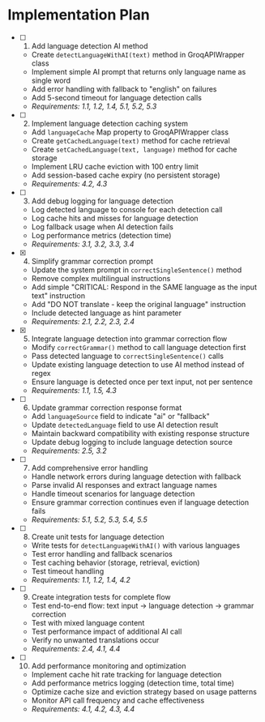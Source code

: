 # Implementation Plan

- [ ] 1. Add language detection AI method

  - Create `detectLanguageWithAI(text)` method in GroqAPIWrapper class
  - Implement simple AI prompt that returns only language name as single word
  - Add error handling with fallback to "english" on failures
  - Add 5-second timeout for language detection calls
  - _Requirements: 1.1, 1.2, 1.4, 5.1, 5.2, 5.3_

- [ ] 2. Implement language detection caching system

  - Add `languageCache` Map property to GroqAPIWrapper class
  - Create `getCachedLanguage(text)` method for cache retrieval
  - Create `setCachedLanguage(text, language)` method for cache storage
  - Implement LRU cache eviction with 100 entry limit
  - Add session-based cache expiry (no persistent storage)
  - _Requirements: 4.2, 4.3_

- [ ] 3. Add debug logging for language detection

  - Log detected language to console for each detection call
  - Log cache hits and misses for language detection
  - Log fallback usage when AI detection fails
  - Log performance metrics (detection time)
  - _Requirements: 3.1, 3.2, 3.3, 3.4_

- [x] 4. Simplify grammar correction prompt

  - Update the system prompt in `correctSingleSentence()` method
  - Remove complex multilingual instructions
  - Add simple "CRITICAL: Respond in the SAME language as the input text" instruction
  - Add "DO NOT translate - keep the original language" instruction
  - Include detected language as hint parameter
  - _Requirements: 2.1, 2.2, 2.3, 2.4_

- [x] 5. Integrate language detection into grammar correction flow

  - Modify `correctGrammar()` method to call language detection first
  - Pass detected language to `correctSingleSentence()` calls
  - Update existing language detection to use AI method instead of regex
  - Ensure language is detected once per text input, not per sentence
  - _Requirements: 1.1, 1.5, 4.3_

- [ ] 6. Update grammar correction response format

  - Add `languageSource` field to indicate "ai" or "fallback"
  - Update `detectedLanguage` field to use AI detection result
  - Maintain backward compatibility with existing response structure
  - Update debug logging to include language detection source
  - _Requirements: 2.5, 3.2_

- [ ] 7. Add comprehensive error handling

  - Handle network errors during language detection with fallback
  - Parse invalid AI responses and extract language names
  - Handle timeout scenarios for language detection
  - Ensure grammar correction continues even if language detection fails
  - _Requirements: 5.1, 5.2, 5.3, 5.4, 5.5_

- [ ] 8. Create unit tests for language detection

  - Write tests for `detectLanguageWithAI()` with various languages
  - Test error handling and fallback scenarios
  - Test caching behavior (storage, retrieval, eviction)
  - Test timeout handling
  - _Requirements: 1.1, 1.2, 1.4, 4.2_

- [ ] 9. Create integration tests for complete flow

  - Test end-to-end flow: text input → language detection → grammar correction
  - Test with mixed language content
  - Test performance impact of additional AI call
  - Verify no unwanted translations occur
  - _Requirements: 2.4, 4.1, 4.4_

- [ ] 10. Add performance monitoring and optimization
  - Implement cache hit rate tracking for language detection
  - Add performance metrics logging (detection time, total time)
  - Optimize cache size and eviction strategy based on usage patterns
  - Monitor API call frequency and cache effectiveness
  - _Requirements: 4.1, 4.2, 4.3, 4.4_
